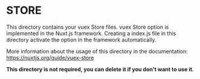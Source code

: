 # STORE

This directory contains your vuex Store files.
vuex Store option is implemented in the Nuxt.js framework.
Creating a index.js file in this directory activate the option in the framework automatically.

More information about the usage of this directory in the documentation:
https://nuxtjs.org/guide/vuex-store

**This directory is not required, you can delete it if you don't want to use it.**
